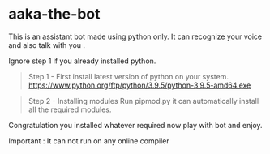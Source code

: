 # aaka-the-bot
This is an assistant bot made using python only. It can recognize your voice and also talk with you .

Ignore step 1  if you already installed python.

>Step 1 - First install latest version of python on your system.
>https://www.python.org/ftp/python/3.9.5/python-3.9.5-amd64.exe

>Step 2 - Installing modules
>Run pipmod.py it can automatically install all the required modules.

Congratulation you installed whatever required now play with bot and enjoy.

Important : It can not run on any online compiler
